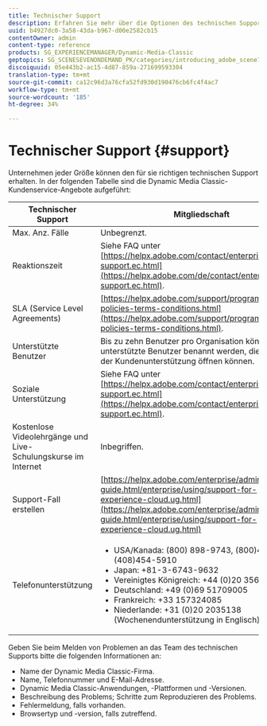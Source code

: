 ```yaml
---
title: Technischer Support
description: Erfahren Sie mehr über die Optionen des technischen Supports.
uuid: b4927dc0-3a58-43da-b967-d00e2582cb15
contentOwner: admin
content-type: reference
products: SG_EXPERIENCEMANAGER/Dynamic-Media-Classic
geptopics: SG_SCENESEVENONDEMAND_PK/categories/introducing_adobe_scene7
discoiquuid: 05e443b2-ac15-4d87-859a-271699593304
translation-type: tm+mt
source-git-commit: ca12c96d3a76cfa52fd930d190476cb6fc4f4ac7
workflow-type: tm+mt
source-wordcount: '185'
ht-degree: 34%

---
```



# Technischer Support {#support}

Unternehmen jeder Größe können den für sie richtigen technischen Support erhalten. In der folgenden Tabelle sind die Dynamic Media Classic-Kundenservice-Angebote aufgeführt:

| Technischer Support | Mitgliedschaft |
|--- |--- |
| Max. Anz. Fälle | Unbegrenzt. |
| Reaktionszeit | Siehe FAQ unter [https://helpx.adobe.com/contact/enterprise-support.ec.html](https://helpx.adobe.com/de/contact/enterprise-support.ec.html). |
| SLA (Service Level Agreements) | [https://helpx.adobe.com/support/programs/support-policies-terms-conditions.html](https://helpx.adobe.com/support/programs/support-policies-terms-conditions.html). |
| Unterstützte Benutzer | Bis zu zehn Benutzer pro Organisation können als unterstützte Benutzer benannt werden, die Fälle bei der Kundenunterstützung öffnen können. |
| Soziale Unterstützung | Siehe FAQ unter [https://helpx.adobe.com/contact/enterprise-support.ec.html](https://helpx.adobe.com/contact/enterprise-support.ec.html). |
| Kostenlose Videolehrgänge und Live-Schulungskurse im Internet | Inbegriffen. |
| Support-Fall erstellen | [https://helpx.adobe.com/enterprise/admin-guide.html/enterprise/using/support-for-experience-cloud.ug.html](https://helpx.adobe.com/enterprise/admin-guide.html/enterprise/using/support-for-experience-cloud.ug.html) |
| Telefonunterstützung | <ul><li>USA/Kanada: (800) 898-9743, (800)497-033, (408)454-5910 </li> <li>Japan: +81-3-6743-9632 </li><li>Vereinigtes Königreich: +44 (0)20 35641782</li><li>Deutschland: +49 (0)69 51709005</li><li>Frankreich: +33 157324085</li><li>Niederlande: +31 (0)20 2035138 (Wochenendunterstützung in Englisch)</li></ul> |

Geben Sie beim Melden von Problemen an das Team des technischen Supports bitte die folgenden Informationen an:

* Name der Dynamic Media Classic-Firma.
* Name, Telefonnummer und E-Mail-Adresse.
* Dynamic Media Classic-Anwendungen, -Plattformen und -Versionen.
* Beschreibung des Problems; Schritte zum Reproduzieren des Problems.
* Fehlermeldung, falls vorhanden.
* Browsertyp und -version, falls zutreffend.

